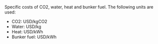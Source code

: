 Specific costs of CO2, water, heat and bunker fuel. The following units are used:

- CO2: USD/kgCO2
- Water: USD/kg
- Heat: USD/kWh
- Bunker fuel: USD/kWh
